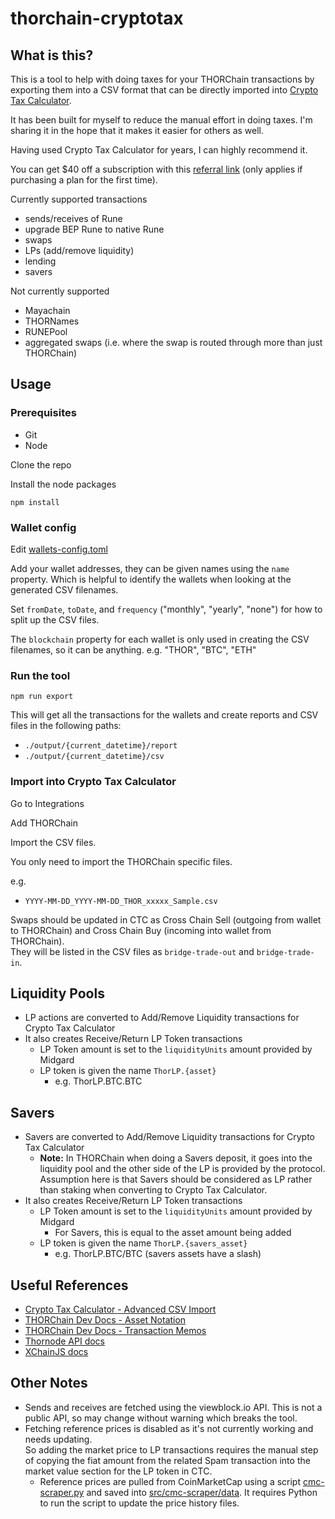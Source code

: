 # thorchain-cryptotax

## What is this?

This is a tool to help with doing taxes for your THORChain transactions by exporting them
into a CSV format that can be directly imported into [Crypto Tax Calculator](https://cryptotaxcalculator.io/?via=glaj5hf5).

It has been built for myself to reduce the manual effort in doing taxes.
I'm sharing it in the hope that it makes it easier for others as well.

Having used Crypto Tax Calculator for years, I can highly recommend it.

You can get $40 off a subscription with this [referral link](https://cryptotaxcalculator.io/?via=glaj5hf5) (only applies if purchasing a plan for the first time).

Currently supported transactions

- sends/receives of Rune
- upgrade BEP Rune to native Rune
- swaps
- LPs (add/remove liquidity)
- lending
- savers

Not currently supported
- Mayachain
- THORNames
- RUNEPool
- aggregated swaps (i.e. where the swap is routed through more than just THORChain)

## Usage

### Prerequisites

- Git
- Node

Clone the repo

Install the node packages

`npm install`

### Wallet config

Edit [wallets-config.toml](wallets-config.toml)

Add your wallet addresses, they can be given names using the `name` property.
Which is helpful to identify the wallets when looking at the generated CSV filenames.

Set `fromDate`, `toDate`, and `frequency` ("monthly", "yearly", "none") for how to split up the CSV files.

The `blockchain` property for each wallet is only used in creating the CSV filenames, so it can be anything.
e.g. "THOR", "BTC", "ETH"

### Run the tool

`npm run export`

This will get all the transactions for the wallets and create reports and CSV files in the following paths:

- `./output/{current_datetime}/report`
- `./output/{current_datetime}/csv`

### Import into Crypto Tax Calculator

Go to Integrations

Add THORChain

Import the CSV files.

You only need to import the THORChain specific files.

e.g.
- `YYYY-MM-DD_YYYY-MM-DD_THOR_xxxxx_Sample.csv`

Swaps should be updated in CTC as Cross Chain Sell (outgoing from wallet to THORChain) and Cross Chain Buy (incoming into wallet from THORChain).<br>
They will be listed in the CSV files as `bridge-trade-out` and `bridge-trade-in`.

## Liquidity Pools

- LP actions are converted to Add/Remove Liquidity transactions for Crypto Tax Calculator
- It also creates Receive/Return LP Token transactions
  - LP Token amount is set to the `liquidityUnits` amount provided by Midgard
  - LP token is given the name `ThorLP.{asset}`
    - e.g. ThorLP.BTC.BTC

## Savers

- Savers are converted to Add/Remove Liquidity transactions for Crypto Tax Calculator
  - **Note:** In THORChain when doing a Savers deposit, it goes into the liquidity pool
    and the other side of the LP is provided by the protocol.
    Assumption here is that Savers should be considered as LP rather than staking when
    converting to Crypto Tax Calculator.
- It also creates Receive/Return LP Token transactions
  - LP Token amount is set to the `liquidityUnits` amount provided by Midgard
    - For Savers, this is equal to the asset amount being added
  - LP token is given the name `ThorLP.{savers_asset}`
    - e.g. ThorLP.BTC/BTC (savers assets have a slash)

## Useful References

- [Crypto Tax Calculator - Advanced CSV Import](https://help.cryptotaxcalculator.io/en/articles/5777675-advanced-custom-csv-import)
- [THORChain Dev Docs - Asset Notation](https://dev.thorchain.org/concepts/asset-notation.html)
- [THORChain Dev Docs - Transaction Memos](https://dev.thorchain.org/concepts/memos.html)
- [Thornode API docs](https://thornode.ninerealms.com/thorchain/doc)
- [XChainJS docs](https://docs.xchainjs.org)

## Other Notes

- Sends and receives are fetched using the viewblock.io API.
  This is not a public API, so may change without warning which breaks the tool.
- Fetching reference prices is disabled as it's not currently working and needs updating.<br>
  So adding the market price to LP transactions requires the manual step of copying the fiat amount from
  the related Spam transaction into the market value section for the LP token in CTC.
  - Reference prices are pulled from CoinMarketCap using a script [cmc-scraper.py](./src/cmc-scraper/cmc-scraper.py)
    and saved into [src/cmc-scraper/data](./src/cmc-scraper/data).
    It requires Python to run the script to update the price history files.
